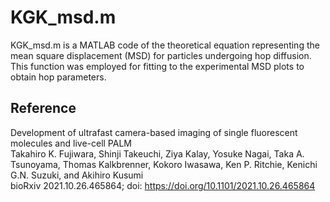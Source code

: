 # KGK_msd.m

KGK_msd.m is a MATLAB code of the theoretical equation representing the mean square displacement (MSD) for particles undergoing hop diffusion. This function was employed for fitting to the experimental MSD plots to obtain hop parameters.

## Reference

Development of ultrafast camera-based imaging of single fluorescent molecules and live-cell PALM  
Takahiro K. Fujiwara, Shinji Takeuchi, Ziya Kalay, Yosuke Nagai, Taka A. Tsunoyama, Thomas Kalkbrenner, Kokoro Iwasawa, Ken P. Ritchie, Kenichi G.N. Suzuki, and Akihiro Kusumi  
bioRxiv 2021.10.26.465864; doi: https://doi.org/10.1101/2021.10.26.465864
